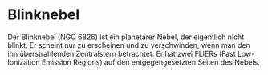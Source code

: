 # Blinknebel

Der Blinknebel (NGC 6826) ist ein planetarer Nebel, der eigentlich nicht blinkt.
Er scheint nur zu erscheinen und zu verschwinden, wenn man den ihn
überstrahlenden Zentralstern betrachtet. Er hat zwei FLIERs (Fast Low-Ionization
Emission Regions) auf den entgegengesetzten Seiten des Nebels.
